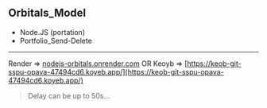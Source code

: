 ## Orbitals_Model 
* Node.JS (portation)
* Portfolio_Send-Delete

---

Render => [nodejs-orbitals.onrender.com](https://nodejs-orbitals.onrender.com)
OR
Keoyb => [https://keob-git-sspu-opava-47494cd6.koyeb.app/](https://keob-git-sspu-opava-47494cd6.koyeb.app/)

> Delay can be up to 50s...
